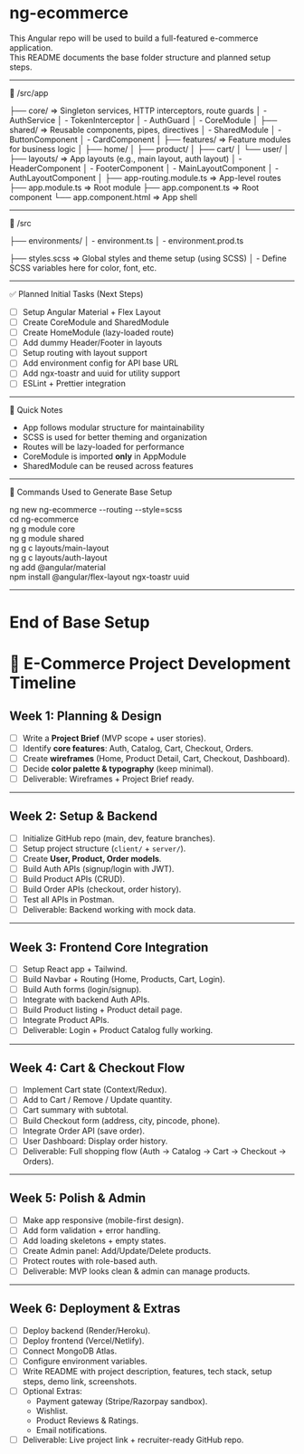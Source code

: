 # ng-ecommerce

This Angular repo will be used to build a full-featured e-commerce application.  
This README documents the base folder structure and planned setup steps.

------------------------------------------------------------
📁 /src/app

├── core/               => Singleton services, HTTP interceptors, route guards
│   - AuthService
│   - TokenInterceptor
│   - AuthGuard
│   - CoreModule
│
├── shared/             => Reusable components, pipes, directives
│   - SharedModule
│   - ButtonComponent
│   - CardComponent
│
├── features/           => Feature modules for business logic
│   ├── home/
│   ├── product/
│   ├── cart/
│   └── user/
│
├── layouts/            => App layouts (e.g., main layout, auth layout)
│   - HeaderComponent
│   - FooterComponent
│   - MainLayoutComponent
│   - AuthLayoutComponent
│
├── app-routing.module.ts  => App-level routes
├── app.module.ts          => Root module
├── app.component.ts       => Root component
└── app.component.html     => App shell

------------------------------------------------------------
📁 /src

├── environments/
│   - environment.ts
│   - environment.prod.ts

├── styles.scss           => Global styles and theme setup (using SCSS)
│   - Define SCSS variables here for color, font, etc.

------------------------------------------------------------
✅ Planned Initial Tasks (Next Steps)

- [ ] Setup Angular Material + Flex Layout
- [ ] Create CoreModule and SharedModule
- [ ] Create HomeModule (lazy-loaded route)
- [ ] Add dummy Header/Footer in layouts
- [ ] Setup routing with layout support
- [ ] Add environment config for API base URL
- [ ] Add ngx-toastr and uuid for utility support
- [ ] ESLint + Prettier integration

------------------------------------------------------------
📝 Quick Notes

- App follows modular structure for maintainability
- SCSS is used for better theming and organization
- Routes will be lazy-loaded for performance
- CoreModule is imported **only** in AppModule
- SharedModule can be reused across features

------------------------------------------------------------
🔧 Commands Used to Generate Base Setup

ng new ng-ecommerce --routing --style=scss  
cd ng-ecommerce  
ng g module core  
ng g module shared  
ng g c layouts/main-layout  
ng g c layouts/auth-layout  
ng add @angular/material  
npm install @angular/flex-layout ngx-toastr uuid

------------------------------------------------------------
# End of Base Setup


# 🛒 E-Commerce Project Development Timeline

## Week 1: Planning & Design
- [ ] Write a **Project Brief** (MVP scope + user stories).  
- [ ] Identify **core features**: Auth, Catalog, Cart, Checkout, Orders.  
- [ ] Create **wireframes** (Home, Product Detail, Cart, Checkout, Dashboard).  
- [ ] Decide **color palette & typography** (keep minimal).  
- [ ] Deliverable: Wireframes + Project Brief ready.  

---

## Week 2: Setup & Backend
- [ ] Initialize GitHub repo (main, dev, feature branches).  
- [ ] Setup project structure (`client/` + `server/`).  
- [ ] Create **User, Product, Order models**.  
- [ ] Build Auth APIs (signup/login with JWT).  
- [ ] Build Product APIs (CRUD).  
- [ ] Build Order APIs (checkout, order history).  
- [ ] Test all APIs in Postman.  
- [ ] Deliverable: Backend working with mock data.  

---

## Week 3: Frontend Core Integration
- [ ] Setup React app + Tailwind.  
- [ ] Build Navbar + Routing (Home, Products, Cart, Login).  
- [ ] Build Auth forms (login/signup).  
- [ ] Integrate with backend Auth APIs.  
- [ ] Build Product listing + Product detail page.  
- [ ] Integrate Product APIs.  
- [ ] Deliverable: Login + Product Catalog fully working.  

---

## Week 4: Cart & Checkout Flow
- [ ] Implement Cart state (Context/Redux).  
- [ ] Add to Cart / Remove / Update quantity.  
- [ ] Cart summary with subtotal.  
- [ ] Build Checkout form (address, city, pincode, phone).  
- [ ] Integrate Order API (save order).  
- [ ] User Dashboard: Display order history.  
- [ ] Deliverable: Full shopping flow (Auth → Catalog → Cart → Checkout → Orders).  

---

## Week 5: Polish & Admin
- [ ] Make app responsive (mobile-first design).  
- [ ] Add form validation + error handling.  
- [ ] Add loading skeletons + empty states.  
- [ ] Create Admin panel: Add/Update/Delete products.  
- [ ] Protect routes with role-based auth.  
- [ ] Deliverable: MVP looks clean & admin can manage products.  

---

## Week 6: Deployment & Extras
- [ ] Deploy backend (Render/Heroku).  
- [ ] Deploy frontend (Vercel/Netlify).  
- [ ] Connect MongoDB Atlas.  
- [ ] Configure environment variables.  
- [ ] Write README with project description, features, tech stack, setup steps, demo link, screenshots.  
- [ ] Optional Extras:  
  - Payment gateway (Stripe/Razorpay sandbox).  
  - Wishlist.  
  - Product Reviews & Ratings.  
  - Email notifications.  
- [ ] Deliverable: Live project link + recruiter-ready GitHub repo.  
